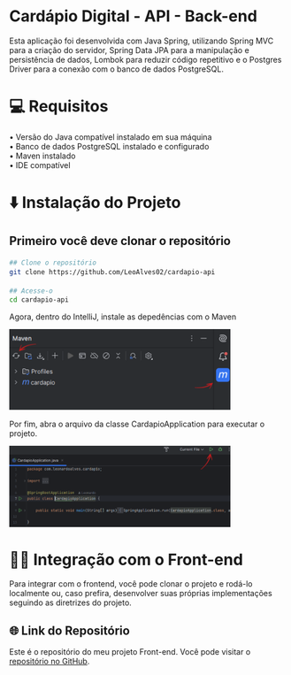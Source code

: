 # Cardápio Digital - API - Back-end

Esta aplicação foi desenvolvida com Java Spring, utilizando Spring MVC para a criação do servidor, Spring Data JPA para a manipulação e persistência de dados, Lombok para reduzir código repetitivo e o Postgres Driver para a conexão com o banco de dados PostgreSQL.

# 💻 Requisitos
• Versão do Java compatível instalado em sua máquina  
• Banco de dados PostgreSQL instalado e configurado  
• Maven instalado  
• IDE compatível  

# ⬇️ Instalação do Projeto
## Primeiro você deve clonar o repositório

```bash
## Clone o repositório
git clone https://github.com/LeoAlves02/cardapio-api

## Acesse-o
cd cardapio-api
```
 Agora, dentro do IntelliJ, instale as depedências com o Maven  

<img src="./.github/1.png" width="400" />

 Por fim, abra o arquivo da classe CardapioApplication para executar o projeto.
  
<img src="./.github/2.png" width="400" />

# 👩‍💻 Integração com o Front-end
Para integrar com o frontend, você pode clonar o projeto e rodá-lo localmente ou, caso prefira, desenvolver suas próprias implementações seguindo as diretrizes do projeto.

## 🌐 Link do Repositório 

Este é o repositório do meu projeto Front-end. Você pode visitar o [repositório no GitHub](https://github.com/LeoAlves02/cardapio-frontend).
